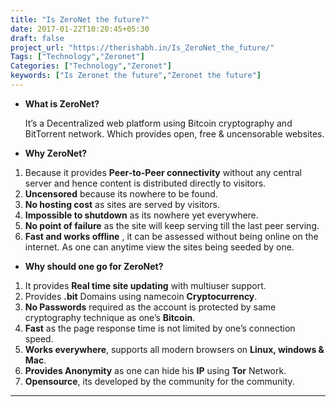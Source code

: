 ```yaml
---
title: "Is ZeroNet the future?"
date: 2017-01-22T10:20:45+05:30
draft: false
project_url: "https://therishabh.in/Is_ZeroNet_the_future/"
Tags: ["Technology","Zeronet"]
Categories: ["Technology","Zeronet"]
keywords: ["Is Zeronet the future","Zeronet the future"]
---
```



* **What is ZeroNet?**

	It’s a Decentralized web platform using Bitcoin cryptography and BitTorrent network. Which provides open, free & uncensorable websites.


* **Why ZeroNet?**

1. Because it provides **Peer-to-Peer connectivity** without any central server and hence content is distributed directly to visitors.
2. **Uncensored** because its nowhere to be found.
3. **No hosting cost** as sites are served by visitors.
4. **Impossible to shutdown** as its nowhere yet everywhere.
5. **No point of failure** as the site will keep serving till the last peer serving.
6. **Fast and works offline** , it can be assessed without being online on the internet. As one can anytime view the sites being seeded by one.


* **Why should one go for ZeroNet?**

1. It provides **Real time site updating** with multiuser support.
2. Provides **.bit** Domains using namecoin **Cryptocurrency**.
3. **No Passwords** required as the account is protected by same cryptography technique as one’s **Bitcoin**.
4. **Fast** as the page response time is not limited by one’s connection speed.
5. **Works everywhere**, supports all modern browsers on **Linux, windows & Mac**.
6. **Provides Anonymity** as one can hide his **IP** using **Tor** Network.
7. **Opensource**, its developed by the community for the community.

___________________________________________
